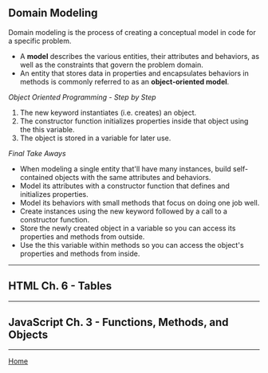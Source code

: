 ## Domain Modeling

Domain modeling is the process of creating a conceptual model in code for a specific problem.

 - A **model** describes the various entities, their attributes and behaviors, as well as the constraints that govern the problem domain. 
- An entity that stores data in properties and encapsulates behaviors in methods is commonly referred to as an **object-oriented model**.

*Object Oriented Programming - Step by Step*
1. The new keyword instantiates (i.e. creates) an object.
1. The constructor function initializes properties inside that object using the this variable.
1. The object is stored in a variable for later use.

*Final Take Aways*
- When modeling a single entity that'll have many instances, build self-contained objects with the same attributes and behaviors.
- Model its attributes with a constructor function that defines and initializes properties.
- Model its behaviors with small methods that focus on doing one job well.
- Create instances using the new keyword followed by a call to a constructor function.
- Store the newly created object in a variable so you can access its properties and methods from outside.
- Use the this variable within methods so you can access the object's properties and methods from inside.

---

## HTML Ch. 6 - Tables



---

## JavaScript Ch. 3 - Functions, Methods, and Objects

---
[Home](https://jchinzi.github.io/reading-notes/)